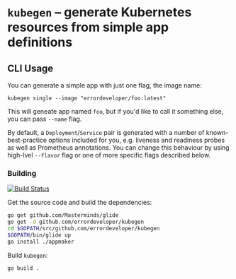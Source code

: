 # `kubegen` – generate Kubernetes resources from simple app definitions

## CLI Usage

You can generate a simple app with just one flag, the image name:
```
kubegen single --image "errordeveloper/foo:latest"
```

This will geneate app named `foo`, but if you'd like to call it something else,
you can pass `--name` flag.

By default, a `Deployment`/`Service` pair is generated with a number of known-best-practice
options included for you, e.g. liveness and readiness probes as well as Prometheus annotations.
You can change this behaviour by using high-lvel `--flavor` flag or one of more specific flags
described below.

### Building

[![Build Status](https://travis-ci.org/errordeveloper/kubegen.svg?branch=master)](https://travis-ci.org/errordeveloper/kubegen)

Get the source code and build the dependencies:

```bash
go get github.com/Masterminds/glide
go get -d github.com/errordeveloper/kubegen
cd $GOPATH/src/github.com/errordeveloper/kubegen
$GOPATH/bin/glide up
go install ./appmaker
```

Build `kubegen`:
```bash
go build .
```
